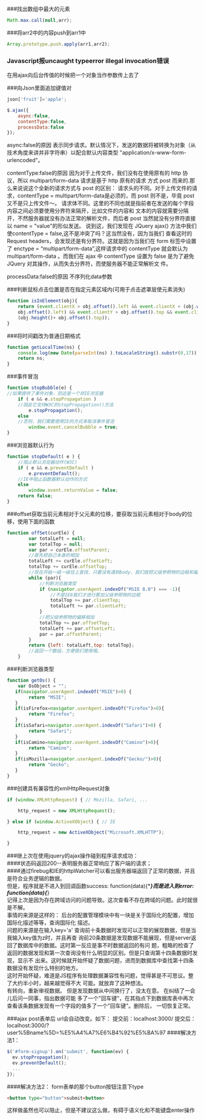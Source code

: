 ###找出数组中最大的元素
```js
Math.max.call(null,arr);
```

###将arr2中的内容push到arr1中
```js
Array.prototype.push.apply(arr1,arr2); 
```	

###	Javascript报uncaught typeerror illegal invocation错误 
在用ajax向后台传值的时候把一个对象当作参数传上去了
 
###向Json里面追加键值对
```js
json['fruit']='apple';
``` 
 
```js 
$.ajax({
	async:false,
	contentType:false,
	processData:false
});
```
async:false的原因
表示同步请求。默认情况下，发送的数据将被转换为对象（从技术角度来讲并非字符串）以配合默认内容类型
"application/x-www-form-urlencoded"。

contentType:false的原因
因为对于上传文件，我们没有在使用原有的 http 协议，所以 multipart/form-data 请求是基于 http 原有的请求
方式 post 而来的.那么来说说这个全新的请求方式与 post 的区别：
    请求头的不同。对于上传文件的请求，contentType = multipart/form-data是必须的，而 post 则不是，毕竟
	post 又不是只上传文件～。
    请求体不同。这里的不同也就是指前者在发送的每个字段内容之间必须要使用分界符来隔开，比如文件的内容和
	文本的内容就需要分隔开，不然服务器就没有办法正常的解析文件，而后者 post 当然就没有分界符直接以
	name = "value"的形似发送。
说到这，我们发现在 JQuery ajax() 方法中我们使contentType = false,这不是冲突了吗？这当然没有，因为当我们
查看这时的 Request headers，会发现还是有分界符。这就是因为当我们在 form 标签中设置了
enctype = “multipart/form-data”,这样请求中的 contentType 就会默认为 multipart/form-data 。而我们在
 ajax 中 contentType 设置为 false 是为了避免 JQuery 对其操作，从而失去分界符，而使服务器不能正常解析文
 件。
 
processData:false的原因
不序列化data参数 

###判断鼠标点击位置是否在指定元素区域内(可用于点击遮罩层使元素消失)
```js
function isInElement(obj){
    return (event.clientX > obj.offset().left && event.clientX < (obj.width()+
    obj.offset().left) && event.clientY > obj.offset().top && event.clientY <
    (obj.height()+ obj.offset().top));
}
```

###将时间戳改为普通日期格式
```js
function getLocalTime(ns) {
    console.log(new Date(parseInt(ns) ).toLocaleString().substr(0,17));
    return ns;
}
```

###事件冒泡
```js
function stopBubble(e) {
//如果提供了事件对象，则这是一个非IE浏览器
    if ( e && e.stopPropagation )
    //因此它支持W3C的stopPropagation()方法
        e.stopPropagation();
    else
    //否则，我们需要使用IE的方式来取消事件冒泡
        window.event.cancelBubble = true;
}
```

###浏览器默认行为
```js
function stopDefault( e ) {
    //阻止默认浏览器动作(W3C)
    if ( e && e.preventDefault )
        e.preventDefault();
    //IE中阻止函数器默认动作的方式
    else
        window.event.returnValue = false;
    return false;
}
```

###offset获取当前元素相对于父元素的位移，要获取当前元素相对于body的位移，使用下面的函数
```js
function offSet(curEle) {
        var totalLeft = null;
        var totalTop = null;
        var par = curEle.offsetParent;
        //首先把自己本身的相加
        totalLeft += curEle.offsetLeft;
        totalTop += curEle.offsetTop;
        //现在开始一级一级往上查找，只要没有遇到body，我们就把父级参照物的边框和偏移相加
        while (par){
			//判断浏览器类型
            if (navigator.userAgent.indexOf("MSIE 8.0") === -1){
                //不是IE8我们才进行累加父级参照物的边框
                totalTop += par.clientTop;
                totalLeft += par.clientLeft;
            }
            //把父级参照物的偏移相加
            totalTop += par.offsetTop;
            totalLeft += par.offsetLeft;
            par = par.offsetParent;
        }
        return {left: totalLeft,top: totalTop};
        //返回一个数组，方便我们使用哦。
    }
```

###判断浏览器类型
```js
function getOs() {
    var OsObject = "";
   if(navigator.userAgent.indexOf("MSIE")>0) { 
        return "MSIE";
   }
   if(isFirefox=navigator.userAgent.indexOf("Firefox")>0){
        return "Firefox";
   }
   if(isSafari=navigator.userAgent.indexOf("Safari")>0) {
        return "Safari";
   } 
   if(isCamino=navigator.userAgent.indexOf("Camino")>0){
        return "Camino";
   }
   if(isMozilla=navigator.userAgent.indexOf("Gecko/")>0){
        return "Gecko";
   }
}
```

###创建具有兼容性的xmlHttpRequest对象
```js
if (window.XMLHttpRequest) { // Mozilla, Safari, ...

    http_request = new XMLHttpRequest();

} else if (window.ActiveXObject) { // IE

    http_request = new ActiveXObject("Microsoft.XMLHTTP");

}
```

###继上次在使用jquery的ajax操作碰到程序请求成功：  
####状态码返回200--表明服务器正常响应了客户端的请求；  
####通过firebug和IE的httpWatcher可以看出服务器端返回了正常的数据，并且是符合业务逻辑的数据。  
但是，程序就是不进入到回调函数success: function(data){****}而是进入到error: function(data){***}  
记得上次是因为存在跨域访问的问题导致。这次查看不存在跨域的问题。此时就很是不解。  
事情的来源是这样的： 后台的配置管理模块中有一块是关于国际化的配置，增加国际化描述等等，查询国际化
描述。  
问题的来源是在输入key='a' 查询前十条数据时发现可以正常的展现数据，但是当我输入key值为z时，并且再查
询前20条数据是发现数据不能展现，但是server返回了数据库中的数据。这时第一反应是事不时数据返回的有问
题，粗略的检查了返回的数据发现和第一次查询没有什么明显的区别。但是只查询第十四条数据时发现，显示不
出来。这时候就开始怀疑了数据问题，进而到数据库中查找第十四条数据没有发现什么特别的地方。  
这时开始怀疑，难道是JS程序有处理数据兼容性有问题，觉得甚是不可思议。整了大约半小时，越来越觉得不大
可能。就放弃了这种想法。  
有转向，重新审视数据。 但是发现数据从中间换行了，没太在意。 在纠结了一会儿后问一同事，指出数据可能
多了一个"回车键"，在其指点下到数据库表中再次查看该条数据发现有一个字段的值多了一个"回车键"。删除后，
一切恢复正常。  

###ajax post表单后 url会自动改变。如下：
提交前：localhost:3000/
提交后：localhost:3000/?user%5Bname%5D=%E5%A4%A7%E6%B4%92%E5%BA%97
####解决方法1：
```js
$('#form-signup').on('submit', function(ev) {
  ev.stopPropagation();
  ev.preventDefault();
  ...
});
```
####解决方法2：
form表单的那个button按钮注意下type
```html
<button type="button">submit<button>
```
这样做虽然也可以阻止，但是不建议这么做，有碍于语义化和不能键盘enter操作
